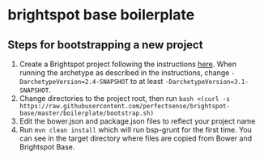 brightspot base boilerplate
===========================

Steps for bootstrapping a new project
-------------------------------------

1.	Create a Brightspot project following the instructions [here](http://www.brightspot.com/docs/2.4/get-started/installation#development-installation). When running the archetype as described in the instructions, change `-DarchetypeVersion=2.4-SNAPSHOT` to at least `-DarchetypeVersion=3.1-SNAPSHOT`.
2.	Change directories to the project root, then run `bash <(curl -s https://raw.githubusercontent.com/perfectsense/brightspot-base/master/boilerplate/bootstrap.sh)`
3.	Edit the bower.json and package.json files to reflect your project name
4.	Run `mvn clean install` which will run bsp-grunt for the first time. You can see in the target directory where files are copied from Bower and Brightspot Base.